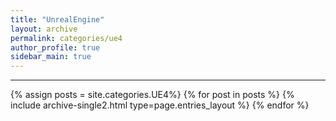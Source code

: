 ```yaml
---
title: "UnrealEngine"
layout: archive
permalink: categories/ue4
author_profile: true
sidebar_main: true
---
```


<!-- 공백이 포함되어 있는 카테고리 이름의 경우 site.categories['a b c'] 이런식으로! -->

***

{% assign posts = site.categories.UE4%}
{% for post in posts %} {% include archive-single2.html type=page.entries_layout %} {% endfor %}
